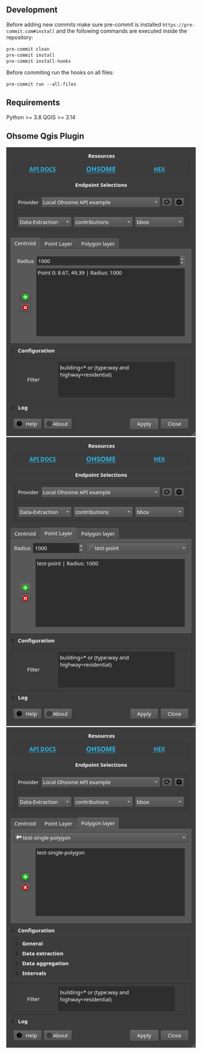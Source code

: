 ## Development ##
Before adding new commits make sure pre-commit is installed `https://pre-commit.com#install` and the following commands are executed inside the repository:
```
pre-commit clean
pre-commit install
pre-commit install-hooks
```
Before commiting run the hooks on all files:
```
pre-commit run --all-files
```

## Requirements
Python >= 3.8
QGIS >= 3.14

## Ohsome Qgis Plugin
![Screenshot](static/ohsome_tab1.png)
![Screenshot](static/ohsome_tab2.png)
![Screenshot](static/ohsome_tab3.png)
